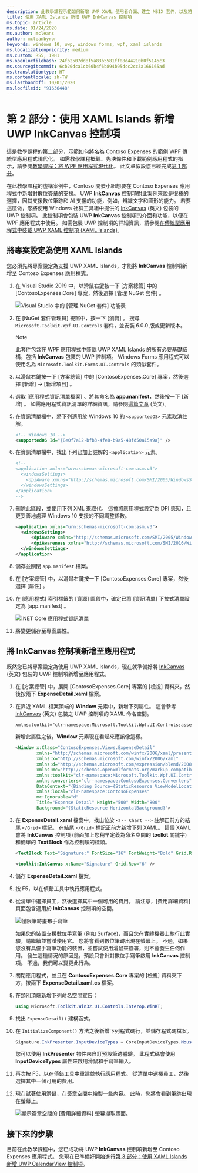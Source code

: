 ```yaml
---
description: 此教學課程示範如何新增 UWP XAML 使用者介面、建立 MSIX 套件，以及將其他新式元件併入您的 UWP 應用程式。
title: 使用 XAML Islands 新增 UWP InkCanvas 控制項
ms.topic: article
ms.date: 01/24/2020
ms.author: mcleans
author: mcleanbyron
keywords: windows 10, uwp, windows forms, wpf, xaml islands
ms.localizationpriority: medium
ms.custom: RS5, 19H1
ms.openlocfilehash: 24fb2507dd8f5a83b5581ff08d44210b0f5146c3
ms.sourcegitcommit: 6cb20dca1cb60b4f6b894b95dcc2cc3a166165ad
ms.translationtype: HT
ms.contentlocale: zh-TW
ms.lasthandoff: 10/01/2020
ms.locfileid: "91636448"
---
```

# <a name="part-2-add-a-uwp-inkcanvas-control-using-xaml-islands"></a>第 2 部分：使用 XAML Islands 新增 UWP InkCanvas 控制項

這是教學課程的第二部分，示範如何將名為 Contoso Expenses 的範例 WPF 傳統型應用程式現代化。 如需教學課程概觀、先決條件和下載範例應用程式的指示，請參閱[教學課程：將 WPF 應用程式現代化](modernize-wpf-tutorial.md)。 此文章假設您已經完成[第 1 部分](modernize-wpf-tutorial-1.md)。

在此教學課程的虛構案例中，Contoso 開發小組想要在 Contoso Expenses 應用程式中新增對數位簽章的支援。 UWP **InkCanvas** 控制項對此案例來說是很棒的選擇，因其支援數位筆跡和 AI 支援的功能，例如，辨識文字和圖形的能力。 若要這麼做，您將使用 Windows 社群工具組中提供的 [InkCanvas](/windows/communitytoolkit/controls/wpf-winforms/inkcanvas) \(英文\) 包裝的 UWP 控制項。 此控制項會包裝 UWP **InkCanvas** 控制項的介面和功能，以便在 WPF 應用程式中使用。 如需包裝 UWP 控制項的詳細資訊，請參閱[在傳統型應用程式中裝載 UWP XAML 控制項 (XAML Islands)](xaml-islands.md)。

## <a name="configure-the-project-to-use-xaml-islands"></a>將專案設定為使用 XAML Islands

您必須先將專案設定為支援 UWP XAML Islands，才能將 **InkCanvas** 控制項新增至 Contoso Expenses 應用程式。

1. 在 Visual Studio 2019 中，以滑鼠右鍵按一下 [方案總管]  中的 [ContosoExpenses.Core]  專案，然後選擇 [管理 NuGet 套件]  。

    ![Visual Studio 中的 [管理 NuGet 套件] 功能表](images/wpf-modernize-tutorial//ManageNuGetPackages.png)

2. 在 [NuGet 套件管理員]  視窗中，按一下 [瀏覽]  。 搜尋 `Microsoft.Toolkit.Wpf.UI.Controls` 套件，並安裝 6.0.0 版或更新版本。

    > [!NOTE]
    > 此套件包含在 WPF 應用程式中裝載 UWP XAML Islands 的所有必要基礎結構，包括 **InkCanvas** 包裝的 UWP 控制項。 Windows Forms 應用程式可以使用名為 `Microsoft.Toolkit.Forms.UI.Controls` 的類似套件。

3. 以滑鼠右鍵按一下 [方案總管]  中的 [ContosoExpenses.Core]  專案，然後選擇 [新增] -> [新增項目]  。

4. 選取 [應用程式資訊清單檔案]  、將其命名為 **app.manifest**，然後按一下 [新增]  。 如需應用程式資訊清單的詳細資訊，請參閱[這篇文章](/windows/desktop/SbsCs/application-manifests) \(英文\)。

5. 在資訊清單檔中，將下列適用於 Windows 10 的 `<supportedOS>` 元素取消註解。

    ```xml
    <!-- Windows 10 -->
    <supportedOS Id="{8e0f7a12-bfb3-4fe8-b9a5-48fd50a15a9a}" />
    ```

6. 在資訊清單檔中，找出下列已加上註解的 `<application>` 元素。

    ```xml
    <!--
    <application xmlns="urn:schemas-microsoft-com:asm.v3">
      <windowsSettings>
        <dpiAware xmlns="http://schemas.microsoft.com/SMI/2005/WindowsSettings">true</dpiAware>
      </windowsSettings>
    </application>
    -->
    ```

7. 刪除此區段，並使用下列 XML 來取代。 這會將應用程式設定為 DPI 感知，且更妥善地處理 Windows 10 支援的不同調整係數。

    ```xml
    <application xmlns="urn:schemas-microsoft-com:asm.v3">
      <windowsSettings>
          <dpiAware xmlns="http://schemas.microsoft.com/SMI/2005/WindowsSettings">true/PM</dpiAware>
          <dpiAwareness xmlns="http://schemas.microsoft.com/SMI/2016/WindowsSettings">PerMonitorV2, PerMonitor</dpiAwareness>
      </windowsSettings>
    </application>
    ```

8. 儲存並關閉 `app.manifest` 檔案。

9. 在 [方案總管]  中，以滑鼠右鍵按一下 [ContosoExpenses.Core]  專案，然後選擇 [屬性]  。

10. 在 [應用程式]  索引標籤的 [資源]  區段中，確定已將 [資訊清單]  下拉式清單設定為 [app.manifest]  。

    ![.NET Core 應用程式資訊清單](images/wpf-modernize-tutorial/NetCoreAppManifest.png)

11. 將變更儲存至專案屬性。

## <a name="add-an-inkcanvas-control-to-the-app"></a>將 InkCanvas 控制項新增至應用程式

既然您已將專案設定為使用 UWP XAML Islands，現在就準備好將 [InkCanvas](/windows/communitytoolkit/controls/wpf-winforms/inkcanvas) \(英文\) 包裝的 UWP 控制項新增至應用程式。

1. 在 [方案總管]  中，展開 [ContosoExpenses.Core]  專案的 [檢視]  資料夾，然後按兩下 **ExpenseDetail.xaml** 檔案。

2. 在靠近 XAML 檔案頂端的 **Window** 元素中，新增下列屬性。 這會參考 [InkCanvas](/windows/communitytoolkit/controls/wpf-winforms/inkcanvas) \(英文\) 包裝之 UWP 控制項的 XAML 命名空間。

    ```xml
    xmlns:toolkit="clr-namespace:Microsoft.Toolkit.Wpf.UI.Controls;assembly=Microsoft.Toolkit.Wpf.UI.Controls"
    ```

    新增此屬性之後，**Window** 元素現在看起來應該像這樣。

    ```xml
    <Window x:Class="ContosoExpenses.Views.ExpenseDetail"
            xmlns="http://schemas.microsoft.com/winfx/2006/xaml/presentation"
            xmlns:x="http://schemas.microsoft.com/winfx/2006/xaml"
            xmlns:d="http://schemas.microsoft.com/expression/blend/2008"
            xmlns:mc="http://schemas.openxmlformats.org/markup-compatibility/2006"
            xmlns:toolkit="clr-namespace:Microsoft.Toolkit.Wpf.UI.Controls;assembly=Microsoft.Toolkit.Wpf.UI.Controls"
            xmlns:converters="clr-namespace:ContosoExpenses.Converters"
            DataContext="{Binding Source={StaticResource ViewModelLocator}, Path=ExpensesDetailViewModel}"
            xmlns:local="clr-namespace:ContosoExpenses"
            mc:Ignorable="d"
            Title="Expense Detail" Height="500" Width="800"
            Background="{StaticResource HorizontalBackground}">
    ```

4. 在 **ExpenseDetail.xaml** 檔案中，找出位於 `<!-- Chart -->` 註解正前方的結尾 `</Grid>` 標記。 在結尾 `</Grid>` 標記正前方新增下列 XAML。 這個 XAML 會將 **InkCanvas** 控制項 (前面加上您稍早定義為命名空間的 **toolkit** 關鍵字) 和簡單的 **TextBlock** 作為控制項的標頭。

    ```xml
    <TextBlock Text="Signature:" FontSize="16" FontWeight="Bold" Grid.Row="5" />

    <toolkit:InkCanvas x:Name="Signature" Grid.Row="6" />
    ```

5. 儲存 **ExpenseDetail.xaml** 檔案。

6. 按 F5，以在偵錯工具中執行應用程式。

7. 從清單中選擇員工，然後選擇其中一個可用的費用。 請注意，[費用詳細資料] 頁面包含適用於 **InkCanvas** 控制項的空間。

    ![僅限筆跡畫布手寫筆](images/wpf-modernize-tutorial/InkCanvasPenOnly.png)

    如果您的裝置支援數位手寫筆 (例如 Surface)，而且您在實體機器上執行此實驗，請繼續並嘗試使用它。 您將會看到數位筆跡出現在螢幕上。 不過，如果您沒有具備手寫筆功能的裝置，並嘗試使用滑鼠來簽署，則不會發生任何作用。 發生這種情況的原因是，預設只會針對數位手寫筆啟用 **InkCanvas** 控制項。 不過，我們可以變更此行為。

8. 關閉應用程式，並且在 **ContosoExpenses.Core** 專案的 [檢視]  資料夾下方，按兩下 **ExpenseDetail.xaml.cs** 檔案。

9. 在類別頂端新增下列命名空間宣告：

    ```csharp
    using Microsoft.Toolkit.Win32.UI.Controls.Interop.WinRT;
    ```

10. 找出 `ExpenseDetail()` 建構函式。

11. 在 `InitializeComponent()` 方法之後新增下列程式碼行，並儲存程式碼檔案。

    ```csharp
    Signature.InkPresenter.InputDeviceTypes = CoreInputDeviceTypes.Mouse | CoreInputDeviceTypes.Pen;
    ```

    您可以使用 **InkPresenter** 物件來自訂預設筆跡體驗。 此程式碼會使用 **InputDeviceTypes** 屬性來啟用滑鼠和手寫筆輸入。

12. 再次按 F5，以在偵錯工具中重建並執行應用程式。 從清單中選擇員工，然後選擇其中一個可用的費用。

13. 現在試著使用滑鼠，在簽章空間中繪製一些內容。 此時，您將會看到筆跡出現在螢幕上。

    ![顯示簽章空間的 [費用詳細資料] 螢幕擷取畫面。](images/wpf-modernize-tutorial/Signature.png)

## <a name="next-steps"></a>接下來的步驟

目前在此教學課程中，您已成功將 UWP **InkCanvas** 控制項新增至 Contoso Expenses 應用程式。 您現在已準備好開始進行[第 3 部分：使用 XAML Islands 新增 UWP CalendarView 控制項](modernize-wpf-tutorial-3.md)。